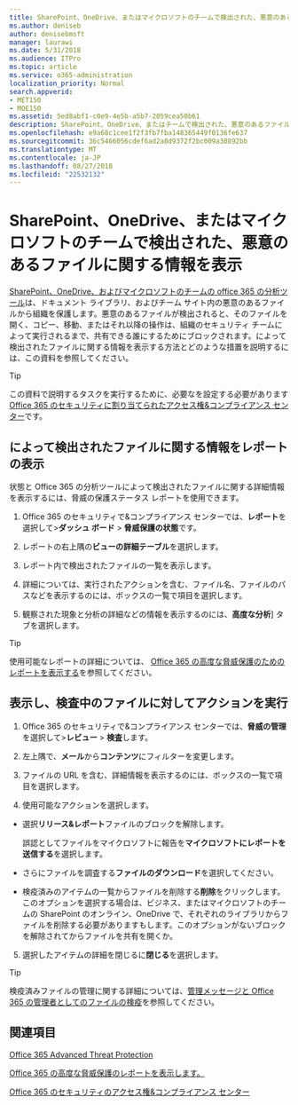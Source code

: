 ```yaml
---
title: SharePoint、OneDrive、またはマイクロソフトのチームで検出された、悪意のあるファイルに関する情報を表示
ms.author: deniseb
author: denisebmsft
manager: laurawi
ms.date: 5/31/2018
ms.audience: ITPro
ms.topic: article
ms.service: o365-administration
localization_priority: Normal
search.appverid:
- MET150
- MOE150
ms.assetid: 5ed8abf1-c0e9-4e5b-a5b7-2059cea50b61
description: SharePoint、OneDrive、またはチームで検出された、悪意のあるファイルに関する情報を表示する場所とそれらのファイルに対してアクションを実行する方法について説明します。
ms.openlocfilehash: e9a68c1cee1f2f3fb7fba148365449f0136fe637
ms.sourcegitcommit: 36c5466056cdef6ad2a8d9372f2bc009a30892bb
ms.translationtype: MT
ms.contentlocale: ja-JP
ms.lasthandoff: 08/27/2018
ms.locfileid: "22532132"
---
```

# <a name="view-information-about-malicious-files-detected-in-sharepoint-onedrive-or-microsoft-teams"></a>SharePoint、OneDrive、またはマイクロソフトのチームで検出された、悪意のあるファイルに関する情報を表示

[SharePoint、OneDrive、およびマイクロソフトのチームの office 365 の分析ツール](atp-for-spo-odb-and-teams.md)は、ドキュメント ライブラリ、およびチーム サイト内の悪意のあるファイルから組織を保護します。悪意のあるファイルが検出されると、そのファイルを開く、コピー、移動、またはそれ以降の操作は、組織のセキュリティ チームによって実行されるまで、共有できる誰にするためにブロックされます。によって検出されたファイルに関する情報を表示する方法とどのような措置を説明するには、この資料を参照してください。 
  
> [!TIP]
> この資料で説明するタスクを実行するために、必要なを設定する必要があります[Office 365 のセキュリティに割り当てられたアクセス権&amp;コンプライアンス センター](permissions-in-the-security-and-compliance-center.md)です。 
  
## <a name="view-reports-with-information-about-detected-files"></a>によって検出されたファイルに関する情報をレポートの表示

状態と Office 365 の分析ツールによって検出されたファイルに関する詳細情報を表示するには、脅威の保護ステータス レポートを使用できます。
  
1. Office 365 のセキュリティで&amp;コンプライアンス センターでは、**レポート**を選択して\>**ダッシュ ボード** \> **脅威保護の状態**です。
    
2. レポートの右上隅の**ビューの詳細テーブル**を選択します。
    
3. レポート内で検出されたファイルの一覧を表示します。
    
4. 詳細については、実行されたアクションを含む、ファイル名、ファイルのパスなどを表示するのには、ボックスの一覧で項目を選択します。
    
5. 観察された現象と分析の詳細などの情報を表示するのには、**高度な分析**] タブを選択します。 
    
> [!TIP]
> 使用可能なレポートの詳細については、 [Office 365 の高度な脅威保護のためのレポートを表示する](view-reports-for-atp.md)を参照してください。 
  
## <a name="view-and-take-action-on-files-in-quarantine"></a>表示し、検査中のファイルに対してアクションを実行

1. Office 365 のセキュリティで&amp;コンプライアンス センターでは、**脅威の管理**を選択して\>**レビュー** \> **検査**します。
    
2. 左上隅で、**メール**から**コンテンツ**にフィルターを変更します。
    
3. ファイルの URL を含む、詳細情報を表示するのには、ボックスの一覧で項目を選択します。
    
4. 使用可能なアクションを選択します。
    
  - 選択**リリース&amp;レポート**ファイルのブロックを解除します。 
    
    誤認としてファイルをマイクロソフトに報告を**マイクロソフトにレポートを送信する**を選択します。 
    
  - さらにファイルを調査する**ファイルのダウンロード**を選択してください。 
    
  - 検疫済みのアイテムの一覧からファイルを削除する**削除**をクリックします。このオプションを選択する場合は、ビジネス、またはマイクロソフトのチームの SharePoint のオンライン、OneDrive で、それぞれのライブラリからファイルを削除する必要がありますもします。このオプションがないブロックを解除されてからファイルを共有を開くか。 
    
5. 選択したアイテムの詳細を閉じるに**閉じる**を選択します。 
    
> [!TIP]
> 検疫済みファイルの管理に関する詳細については、[管理メッセージと Office 365 の管理者としてのファイルの検疫](manage-quarantined-messages-and-files.md)を参照してください。 
  
## <a name="related-topics"></a>関連項目

[Office 365 Advanced Threat Protection](office-365-atp.md)
  
[Office 365 の高度な脅威保護のレポートを表示します。](view-reports-for-atp.md)
  
[Office 365 のセキュリティのアクセス権&amp;コンプライアンス センター](permissions-in-the-security-and-compliance-center.md)
  

